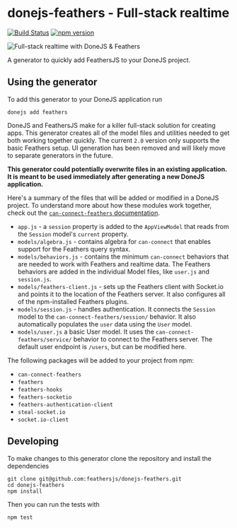 # donejs-feathers - Full-stack realtime

[![Build Status](https://travis-ci.org/feathersjs/donejs-feathers.svg?branch=master)](https://travis-ci.org/feathersjs/donejs-feathers)
[![npm version](https://badge.fury.io/js/donejs-feathers.svg)](http://badge.fury.io/js/donejs-feathers)

![Full-stack realtime with DoneJS & Feathers](https://cloud.githubusercontent.com/assets/128857/15908290/25e7760c-2d7e-11e6-8a9e-18421cd87154.png)

A generator to quickly add FeathersJS to your DoneJS project.

## Using the generator

To add this generator to your DoneJS application run

```
donejs add feathers
```

DoneJS and FeathersJS make for a killer full-stack solution for creating apps.  This generator creates all of the model files and utilities needed to get both working together quickly. The current `2.0` version only supports the basic Feathers setup. UI generation has been removed and will likely move to separate generators in the future.  

**This generator could potentially overwrite files in an existing application. It is meant to be used immediately after generating a new DoneJS application.**

Here's a summary of the files that will be added or modified in a DoneJS project.  To understand more about how these modules work together, check out the [`can-connect-feathers` documentation](https://canjs.com/doc/can-connect-feathers.html).
- `app.js` - a `session` property is added to the `AppViewModel` that reads from the `Session` model's `current` property.
- `models/algebra.js` - contains algebra for `can-connect` that enables support for the Feathers query syntax.
- `models/behaviors.js` - contains the minimum `can-connect` behaviors that are needed to work with Feathers and realtime data.  The Feathers behaviors are added in the individual Model files, like `user.js` and `session.js`.
- `models/feathers-client.js` - sets up the Feathers client with Socket.io and points it to the location of the Feathers server.  It also configures all of the npm-installed Feathers plugins.
- `models/session.js` - handles authentication.  It connects the `Session` model to the `can-connect-feathers/session/` behavior.  It also automatically populates the `user` data using the `User` model.
- `models/user.js` a basic User model.  It uses the `can-connect-feathers/service/` behavior to connect to the Feathers server.  The default user endpoint is `/users`, but can be modified here.

The following packages will be added to your project from npm:
- `can-connect-feathers`
- `feathers`
- `feathers-hooks`
- `feathers-socketio`
- `feathers-authentication-client`
- `steal-socket.io`
- `socket.io-client`


## Developing

To make changes to this generator clone the repository and install the dependencies

```
git clone git@github.com:feathersjs/donejs-feathers.git
cd donejs-feathers
npm install
```

Then you can run the tests with

```
npm test
```
